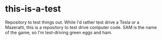 # this-is-a-test
Repository to test things out.
While I'd rather test drive a Tesla or a Mazeratti,
this is a repository to test drive computer code.
SAM is the name of the game, so I'm test-driving green eggs and ham.
